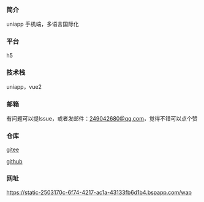 ### 简介
uniapp 手机端，多语言国际化

### 平台
h5

### 技术栈
uniapp，vue2

### 邮箱
有问题可以提Issue，或者发邮件：249042680@qq.com，觉得不错可以点个赞

### 仓库
[gitee](https://gitee.com/kangleyunju/nodejs_vue3_uniapp)

[github](https://github.com/kangleyunju/nodejs_vue3_uniapp)

### 网址
https://static-2503170c-6f74-4217-ac1a-43133fb6d1b4.bspapp.com/wap